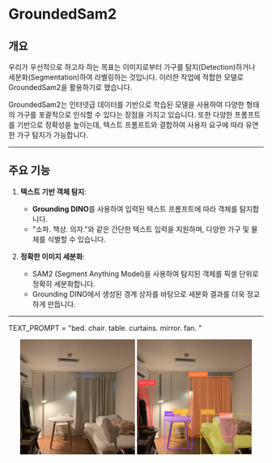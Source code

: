 # GroundedSam2

## 개요
우리가 우선적으로 하고자 하는 목표는 이미지로부터 가구를 탐지(Detection)하거나 세분화(Segmentation)하여 라벨링하는 것입니다. 이러한 작업에 적합한 모델로 GroundedSam2을 활용하기로 했습니다.

GroundedSam2는 인터넷급 데이터를 기반으로 학습된 모델을 사용하여 다양한 형태의 가구를 포괄적으로 인식할 수 있다는 장점을 가지고 있습니다. 또한 다양한 프롬프트를 기반으로 정확성을 높이는데, 텍스트 프롬프트와 결합하여 사용자 요구에 따라 유연한 가구 탐지가 가능합니다.

---

## 주요 기능
1. **텍스트 기반 객체 탐지**:
   - **Grounding DINO**를 사용하여 입력된 텍스트 프롬프트에 따라 객체를 탐지합니다.
   - "소파. 책상. 의자."와 같은 간단한 텍스트 입력을 지원하며, 다양한 가구 및 물체를 식별할 수 있습니다.

2. **정확한 이미지 세분화**:
   - SAM2 (Segment Anything Model)을 사용하여 탐지된 객체를 픽셀 단위로 정확히 세분화합니다.
   - Grounding DINO에서 생성된 경계 상자를 바탕으로 세분화 결과를 더욱 정교하게 만듭니다.
---

TEXT_PROMPT = "bed. chair. table. curtains. mirror. fan. "
<p align="center">
  <img src="github_image/groundedsam-1.jpg" alt="인풋 이미지 1" width="45%">
  <img src="github_image/groundedsam-2.jpg" alt="인풋 이미지 2" width="45%">
</p>

